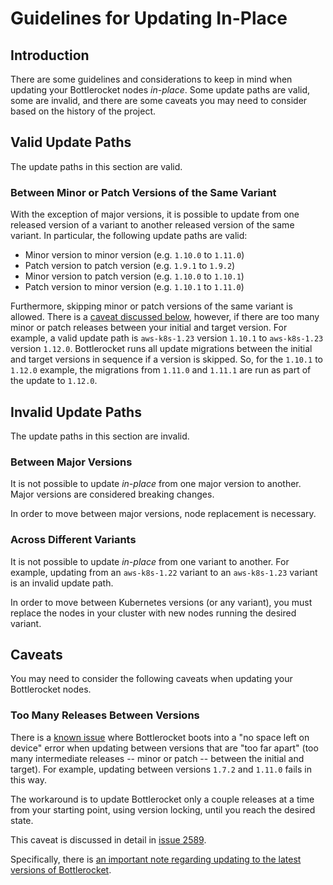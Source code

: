 # Guidelines for Updating In-Place

## Introduction

There are some guidelines and considerations to keep in mind when updating your Bottlerocket nodes _in-place_.
Some update paths are valid, some are invalid, and there are some caveats you may need to consider based on the history of the project.

## Valid Update Paths

The update paths in this section are valid.

### Between Minor or Patch Versions of the Same Variant

With the exception of major versions, it is possible to update from one released version of a variant to another released version of the same variant.
In particular, the following update paths are valid:

- Minor version to minor version (e.g. `1.10.0` to `1.11.0`)
- Patch version to patch version (e.g. `1.9.1` to `1.9.2`)
- Minor version to patch version (e.g. `1.10.0` to `1.10.1`)
- Patch version to minor version (e.g. `1.10.1` to `1.11.0`)

Furthermore, skipping minor or patch versions of the same variant is allowed.
There is a [caveat discussed below](#too-many-releases-between-versions), however, if there are too many minor or patch releases between your initial and target version.
For example, a valid update path is `aws-k8s-1.23` version `1.10.1` to `aws-k8s-1.23` version `1.12.0`.
Bottlerocket runs all update migrations between the initial and target versions in sequence if a version is skipped.
So, for the `1.10.1` to `1.12.0` example, the migrations from `1.11.0` and `1.11.1` are run as part of the update to `1.12.0`.

## Invalid Update Paths

The update paths in this section are invalid.

### Between Major Versions

It is not possible to update _in-place_ from one major version to another.
Major versions are considered breaking changes.

In order to move between major versions, node replacement is necessary.

### Across Different Variants

It is not possible to update _in-place_ from one variant to another.
For example, updating from an `aws-k8s-1.22` variant to an `aws-k8s-1.23` variant is an invalid update path.

In order to move between Kubernetes versions (or any variant), you must replace the nodes in your cluster with new nodes running the desired variant.

## Caveats

You may need to consider the following caveats when updating your Bottlerocket nodes.

### Too Many Releases Between Versions

There is a [known issue](https://github.com/bottlerocket-os/bottlerocket/issues/2589) where Bottlerocket boots into a "no space left on device" error when updating between versions that are "too far apart" (too many intermediate releases -- minor or patch -- between the initial and target).
For example, updating between versions `1.7.2` and `1.11.0` fails in this way.

The workaround is to update Bottlerocket only a couple releases at a time from your starting point, using version locking, until you reach the desired state.

This caveat is discussed in detail in [issue 2589](https://github.com/bottlerocket-os/bottlerocket/issues/2589).

Specifically, there is [an important note regarding updating to the latest versions of Bottlerocket](https://github.com/bottlerocket-os/bottlerocket/issues/2589#issuecomment-1344941291).
